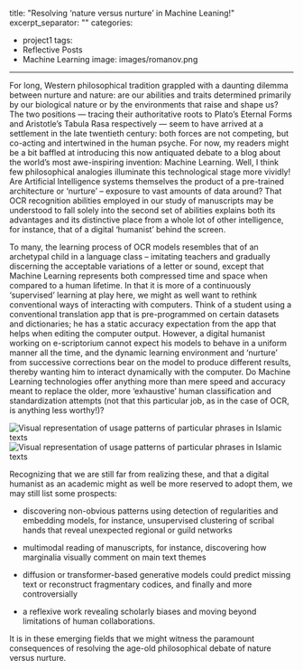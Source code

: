 title: "Resolving ‘nature versus nurture’ in Machine Leaning!"
excerpt_separator: "<!--more-->"
categories:
  - project1
tags:
  - Reflective Posts
  - Machine Learning
image: images/romanov.png
---

<!--more-->

For long, Western philosophical tradition grappled with a daunting dilemma between nurture and nature: are our abilities and traits determined primarily by our biological nature or by the environments that raise and shape us? The two positions — tracing their authoritative roots to Plato’s Eternal Forms and Aristotle’s Tabula Rasa respectively — seem to have arrived at a settlement in the late twentieth century: both forces are not competing, but co-acting and intertwined in the human psyche. For now, my readers might be a bit baffled at introducing this now antiquated debate to a blog about the world’s most awe-inspiring invention: Machine Learning. Well, I think few philosophical analogies illuminate this technological stage more vividly! Are Artificial Intelligence systems themselves the product of a pre-trained architecture or ‘nurture’ – exposure to vast amounts of data around? That OCR recognition abilities employed in our study of manuscripts may be understood to fall solely into the second set of abilities explains both its advantages and its distinctive place from a whole lot of other intelligence, for instance, that of a digital ‘humanist’ behind the screen.

To many, the learning process of OCR models resembles that of an archetypal child in a language class – imitating teachers and gradually discerning the acceptable variations of a letter or sound, except that Machine Learning represents both compressed time and space when compared to a human lifetime. In that it is more of a continuously ‘supervised’ learning at play here, we might as well want to rethink conventional ways of interacting with computers. Think of a student using a conventional translation app that is pre-programmed on certain datasets and dictionaries; he has a static accuracy expectation from the app that helps when editing the computer output. However, a digital humanist working on e-scriptorium cannot expect his models to behave in a uniform manner all the time, and the dynamic learning environment and ‘nurture’ from successive corrections bear on the model to produce different results, thereby wanting him to interact dynamically with the computer. Do Machine Learning technologies offer anything more than mere speed and accuracy meant to replace the older, more ‘exhaustive’ human classification and standardization attempts (not that this particular job, as in the case of OCR, is anything less worthy!)?

![Visual representation of usage patterns of particular phrases in Islamic texts]({{site.baseurl}}images/reflective-blog1.jpeg)
![Visual representation of usage patterns of particular phrases in Islamic texts]({{site.baseurl}}images/reflective-blog2.jpeg)

Recognizing that we are still far from realizing these, and that a digital humanist as an academic might as well be more reserved to adopt them, we may still list some prospects:

*	discovering non-obvious patterns using detection of regularities and embedding models, for instance, unsupervised clustering of scribal hands that reveal unexpected regional or guild networks

*	multimodal reading of manuscripts, for instance, discovering how marginalia visually comment on main text themes

* diffusion or transformer-based generative models could predict missing text or reconstruct fragmentary codices, and finally and more controversially

* a reflexive work revealing scholarly biases and moving beyond limitations of human collaborations.

It is in these emerging fields that we might witness the paramount consequences of resolving the age-old philosophical debate of nature versus nurture.

